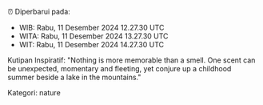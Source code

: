 ⏰ Diperbarui pada:
- WIB: Rabu, 11 Desember 2024 12.27.30 UTC
- WITA: Rabu, 11 Desember 2024 13.27.30 UTC
- WIT: Rabu, 11 Desember 2024 14.27.30 UTC

Kutipan Inspiratif:
"Nothing is more memorable than a smell. One scent can be unexpected, momentary and fleeting, yet conjure up a childhood summer beside a lake in the mountains."


Kategori: nature

